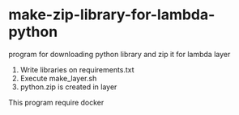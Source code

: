 # make-zip-library-for-lambda-python
program for downloading python library and zip it for lambda layer

1. Write libraries on requirements.txt
2. Execute make_layer.sh
3. python.zip is created in layer

This program require docker